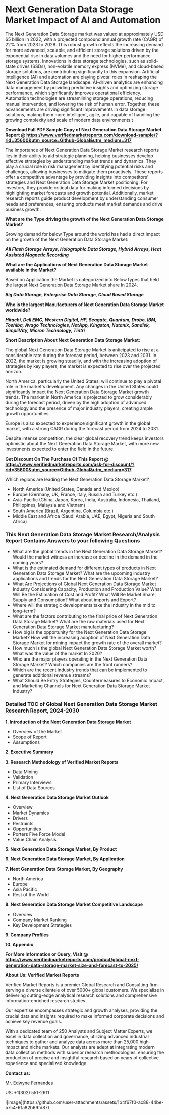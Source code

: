 <h1>Next Generation Data Storage Market Impact of AI and Automation</h1>The Next Generation Data Storage market was valued at approximately USD 65 billion in 2022, with a projected compound annual growth rate (CAGR) of 22% from 2023 to 2028. This robust growth reflects the increasing demand for more advanced, scalable, and efficient storage solutions driven by the exponential rise in data volumes and the need for higher performance storage systems. Innovations in data storage technologies, such as solid-state drives (SSDs), non-volatile memory express (NVMe), and cloud-based storage solutions, are contributing significantly to this expansion. Artificial Intelligence (AI) and automation are playing pivotal roles in reshaping the Next Generation Data Storage landscape. AI-driven analytics are enhancing data management by providing predictive insights and optimizing storage performance, which significantly improves operational efficiency. Automation technologies are streamlining storage operations, reducing manual intervention, and lowering the risk of human error. Together, these advancements are driving significant improvements in data storage solutions, making them more intelligent, agile, and capable of handling the growing complexity and scale of modern data environments.t</p><p id="" class=""><strong>Download Full PDF Sample Copy of Next Generation Data Storage Market Report @ <a href="https://www.verifiedmarketreports.com/download-sample/?rid=35600&utm_source=Github-Global&utm_medium=317" target="_blank">https://www.verifiedmarketreports.com/download-sample/?rid=35600&utm_source=Github-Global&utm_medium=317</a></strong></p><p>The importance of&nbsp;Next Generation Data Storage Market research reports lies in their ability to aid strategic planning, helping businesses develop effective strategies by understanding market trends and dynamics. They play a crucial role in risk management by identifying potential risks and challenges, allowing businesses to mitigate them proactively. These reports offer a competitive advantage by providing insights into competitors' strategies and Next Generation Data Storage Market positioning. For investors, they provide critical data for making informed decisions by highlighting market forecasts and growth potential. Additionally, market research reports guide product development by understanding consumer needs and preferences, ensuring products meet market demands and drive business growth.</p><p><strong>What are the&nbsp;Type driving the growth of the Next Generation Data Storage Market?</strong></p><p id="" class="">Growing demand for below Type around the world has had a direct impact on the growth of the Next Generation Data Storage Market:</p><em><strong>All Flash Storage Arrays, Holographic Data Storage, Hybrid Arrays, Heat Assisted Magnetic Recording</strong></em></p><strong>What are the&nbsp;Applications&nbsp;of Next Generation Data Storage Market available in the Market?</strong></p><p id="" class="">Based on Application the Market is categorized into Below types that held the largest Next Generation Data Storage Market share In 2024.</p><em><strong>Big Data Storage, Enterprise Data Storage, Cloud Based Storage</strong></em></p><strong>Who is the largest Manufacturers of Next Generation Data Storage Market worldwide?</strong></p><p><em><strong>Hitachi, Dell EMC, Western Digital, HP, Seagate, Quantum, Drobo, IBM, Toshiba, Avago Technologies, NetApp, Kingston, Nutanix, Sandisk, SimpliVity, Micron Technology, Tintri</strong></em></p><p id="" class=""><strong>Short Description About Next Generation Data Storage Market:</strong></p><p>The global Next Generation Data Storage Market is anticipated to rise at a considerable rate during the forecast period, between 2023 and 2031. In 2022, the market is growing steadily, and with the increasing adoption of strategies by key players, the market is expected to rise over the projected horizon.</p><p>North America, particularly the United States, will continue to play a pivotal role in the market's development. Any changes in the United States could significantly impact the Next Generation Data Storage Market growth trends. The market in North America is projected to grow considerably during the forecast period, driven by the high adoption of advanced technology and the presence of major industry players, creating ample growth opportunities.</p><p>Europe is also expected to experience significant growth in the global market, with a strong CAGR during the forecast period from 2024 to 2031.</p><p>Despite intense competition, the clear global recovery trend keeps investors optimistic about the Next Generation Data Storage Market, with more new investments expected to enter the field in the future.</p><p id="" class=""><strong>Get Discount On The Purchase Of This Report @ <a href="https://www.verifiedmarketreports.com/ask-for-discount/?rid=35600&utm_source=Github-Global&utm_medium=317" target="_blank">https://www.verifiedmarketreports.com/ask-for-discount/?rid=35600&utm_source=Github-Global&utm_medium=317</a></strong></p>Which regions are leading the Next Generation Data Storage Market?</p><ul><li>North America (United States, Canada and Mexico)</li><li>Europe (Germany, UK, France, Italy, Russia and Turkey etc.)</li><li>Asia-Pacific (China, Japan, Korea, India, Australia, Indonesia, Thailand, Philippines, Malaysia and Vietnam)</li><li>South America (Brazil, Argentina, Columbia etc.)</li><li>Middle East and Africa (Saudi Arabia, UAE, Egypt, Nigeria and South Africa)</li></ul><h3 id="" class="">This Next Generation Data Storage Market Research/Analysis Report Contains Answers to your following Questions</h3><ul><li>What are the global trends in the Next Generation Data Storage Market? Would the market witness an increase or decline in the demand in the coming years?</li><li>What is the estimated demand for different types of products in Next Generation Data Storage Market? What are the upcoming industry applications and trends for the Next Generation Data Storage Market?</li><li>What Are Projections of Global Next Generation Data Storage Market Industry Considering Capacity, Production and Production Value? What Will Be the Estimation of Cost and Profit? What Will Be Market Share, Supply and Consumption? What about imports and Export?</li><li>Where will the strategic developments take the industry in the mid to long-term?</li><li>What are the factors contributing to the final price of Next Generation Data Storage Market? What are the raw materials used for Next Generation Data Storage Market manufacturing?</li><li>How big is the opportunity for the Next Generation Data Storage Market? How will the increasing adoption of Next Generation Data Storage Market for mining impact the growth rate of the overall market?</li><li>How much is the global Next Generation Data Storage Market worth? What was the value of the market In 2020?</li><li>Who are the major players operating in the Next Generation Data Storage Market? Which companies are the front runners?</li><li>Which are the recent industry trends that can be implemented to generate additional revenue streams?</li><li>What Should Be Entry Strategies, Countermeasures to Economic Impact, and Marketing Channels for Next Generation Data Storage Market Industry?</li></ul><h3 id="" class="">Detailed TOC of Global Next Generation Data Storage Market Research Report, 2024-2030</h3><p id="" class=""><strong>1. Introduction of the Next Generation Data Storage Market</strong></p><ul><li>Overview of the Market</li><li>Scope of Report</li><li>Assumptions</li></ul><p id="" class=""><strong>2. Executive Summary</strong></p><p id="" class=""><strong>3. Research Methodology of Verified Market Reports</strong></p><ul><li>Data Mining</li><li>Validation</li><li>Primary Interviews</li><li>List of Data Sources</li></ul><p id="" class=""><strong>4. Next Generation Data Storage Market Outlook</strong></p><ul><li>Overview</li><li>Market Dynamics</li><li>Drivers</li><li>Restraints</li><li>Opportunities</li><li>Porters Five Force Model</li><li>Value Chain Analysis</li></ul><p id="" class=""><strong>5. Next Generation Data Storage Market, By Product</strong></p><p id="" class=""><strong>6. Next Generation Data Storage Market, By Application</strong></p><p id="" class=""><strong>7. Next Generation Data Storage Market, By Geography</strong></p><ul><li>North America</li><li>Europe</li><li>Asia Pacific</li><li>Rest of the World</li></ul><p id="" class=""><strong>8. Next Generation Data Storage Market Competitive Landscape</strong></p><ul><li>Overview</li><li>Company Market Ranking</li><li>Key Development Strategies</li></ul><p id="" class=""><strong>9. Company Profiles</strong></p><p id="" class=""><strong>10. Appendix</strong></p><p id="" class=""><strong>For More Information or Query, Visit @ <a href="https://www.verifiedmarketreports.com/product/global-next-generation-data-storage-market-size-and-forecast-to-2025/" target="_blank">https://www.verifiedmarketreports.com/product/global-next-generation-data-storage-market-size-and-forecast-to-2025/</a></strong></p><p id="" class=""><strong>About Us: Verified Market Reports</strong></p><p id="" class="">Verified Market Reports is a premier Global Research and Consulting firm serving a diverse clientele of over 5000+ global customers. We specialize in delivering cutting-edge analytical research solutions and comprehensive information-enriched research studies.</p><p id="" class="">Our expertise encompasses strategic and growth analyses, providing the crucial data and insights required to make informed corporate decisions and achieve key revenue goals.</p><p id="" class="">With a dedicated team of 250 Analysts and Subject Matter Experts, we excel in data collection and governance, utilizing advanced industrial techniques to gather and analyze data across more than 25,000 high-impact and niche markets. Our analysts are adept at integrating modern data collection methods with superior research methodologies, ensuring the production of precise and insightful research based on years of collective experience and specialized knowledge.</p><p id="" class=""><strong>Contact us:</strong></p><p id="" class="">Mr. Edwyne Fernandes</p><p id="" class="">US: +1(302) 551-2611</p>
![image](https://github.com/user-attachments/assets/1b4f67f0-ac88-44be-b7c4-61a82b69fd87)
